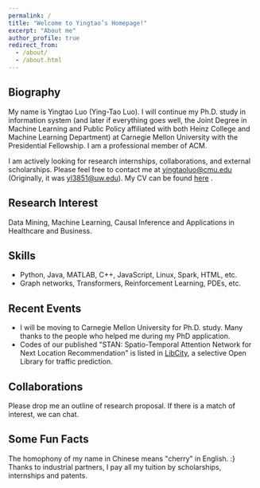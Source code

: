 ```yaml
---
permalink: /
title: "Welcome to Yingtao’s Homepage!"
excerpt: "About me"
author_profile: true
redirect_from: 
  - /about/
  - /about.html
---
```


## Biography
My name is Yingtao Luo (Ying-Tao Luo). I will continue my Ph.D. study in information system (and later if everything goes well, the Joint Degree in Machine Learning and Public Policy affiliated with both Heinz College and Machine Learning Department) at Carnegie Mellon University with the Presidential Fellowship. I am a professional member of ACM. 

I am actively looking for research internships, collaborations, and external scholarships. Please feel free to contact me at yingtaoluo@cmu.edu (Originally, it was yl3851@uw.edu). My CV can be found [here](https://github.com/yingtaoluo/yingtaoluo.github.io/blob/master/files/CV_Luoyt.pdf) .

## Research Interest
Data Mining, Machine Learning, Causal Inference and Applications in Healthcare and Business.

## Skills
* Python, Java, MATLAB, C++, JavaScript, Linux, Spark, HTML, etc.
* Graph networks, Transformers, Reinforcement Learning, PDEs, etc.

## Recent Events
- I will be moving to Carnegie Mellon University for Ph.D. study. Many thanks to the people who helped me during my PhD application. 
- Codes of our published "STAN: Spatio-Temporal Attention Network for Next Location Recommendation" is listed in [LibCity](https://github.com/yingtaoluo/Bigscity-LibCity), a selective Open Library for traffic prediction.

## Collaborations
Please drop me an outline of research proposal. If there is a match of interest, we can chat.  
  
## Some Fun Facts
The homophony of my name in Chinese means "cherry" in English. :}  
Thanks to industrial partners, I pay all my tuition by scholarships, internships and patents.
